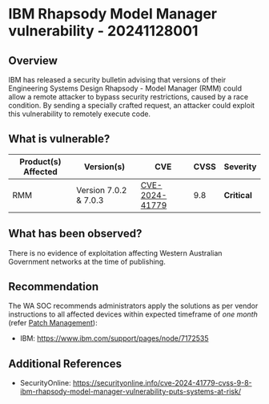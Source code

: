 # IBM Rhapsody Model Manager vulnerability - 20241128001

## Overview

IBM has released a security bulletin advising that versions of their Engineering Systems Design Rhapsody - Model Manager (RMM) could allow a remote attacker to bypass security restrictions, caused by a race condition. By sending a specially crafted request, an attacker could exploit this vulnerability to remotely execute code.

## What is vulnerable?

| Product(s) Affected | Version(s)            | CVE                                                               | CVSS | Severity     |
| ------------------- | --------------------- | ----------------------------------------------------------------- | ---- | ------------ |
| RMM                 | Version 7.0.2 & 7.0.3 | [CVE-2024-41779](https://nvd.nist.gov/vuln/detail/CVE-2024-41779) | 9.8  | **Critical** |

## What has been observed?

There is no evidence of exploitation affecting Western Australian Government networks at the time of publishing.

## Recommendation

The WA SOC recommends administrators apply the solutions as per vendor instructions to all affected devices within expected timeframe of *one month* (refer [Patch Management](../guidelines/patch-management.md)):

- IBM: <https://www.ibm.com/support/pages/node/7172535>

## Additional References

- SecurityOnline: <https://securityonline.info/cve-2024-41779-cvss-9-8-ibm-rhapsody-model-manager-vulnerability-puts-systems-at-risk/>
